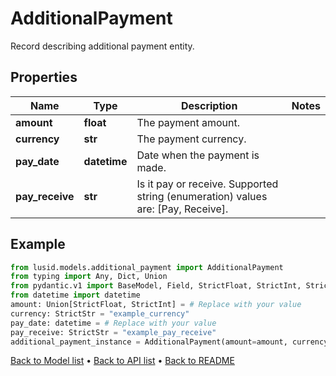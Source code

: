 # AdditionalPayment

Record describing additional payment entity.
## Properties
Name | Type | Description | Notes
------------ | ------------- | ------------- | -------------
**amount** | **float** | The payment amount. | 
**currency** | **str** | The payment currency. | 
**pay_date** | **datetime** | Date when the payment is made. | 
**pay_receive** | **str** | Is it pay or receive.  Supported string (enumeration) values are: [Pay, Receive]. | 
## Example

```python
from lusid.models.additional_payment import AdditionalPayment
from typing import Any, Dict, Union
from pydantic.v1 import BaseModel, Field, StrictFloat, StrictInt, StrictStr, constr
from datetime import datetime
amount: Union[StrictFloat, StrictInt] = # Replace with your value
currency: StrictStr = "example_currency"
pay_date: datetime = # Replace with your value
pay_receive: StrictStr = "example_pay_receive"
additional_payment_instance = AdditionalPayment(amount=amount, currency=currency, pay_date=pay_date, pay_receive=pay_receive)

```

[Back to Model list](../README.md#documentation-for-models) &#8226; [Back to API list](../README.md#documentation-for-api-endpoints) &#8226; [Back to README](../README.md)

